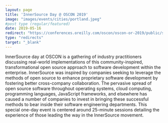 ```yaml
---
layout: page
title: 'InnerSource Day @ OSCON 2019'
image: "images/events/cities/portland.jpeg"
#post type (regular/featured)
date: 2019-05-16
redirect: "https://conferences.oreilly.com/oscon/oscon-or-2019/public/schedule/full/innersource-day.html"
type: "redirects"
target: "_blank"
---
```


InnerSource day at OSCON is a gathering of industry practitioners discussing real-world implementations of this community-inspired, transformational open source approach to software development within the enterprise. InnerSource was inspired by companies seeking to leverage the methods of open source to enhance proprietary software development by fostering better cross-company collaboration. The pervasive spread of open source software throughout operating systems, cloud computing, programming languages, JavaScript frameworks, and elsewhere has caused a number of companies to invest in bringing these successful methods to bear inside their software engineering departments. This special one-day event is centered around 25-minute sessions detailing the experience of those leading the way in the InnerSource movement.